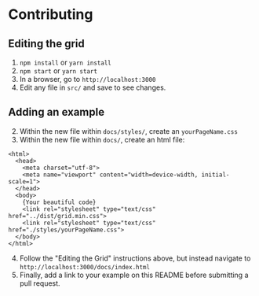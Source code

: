 # Contributing

## Editing the grid

1. `npm install` or `yarn install`
2. `npm start` or `yarn start`
3. In a browser, go to `http://localhost:3000`
4. Edit any file in `src/` and save to see changes.

## Adding an example

2. Within the new file within `docs/styles/`, create an `yourPageName.css`
3. Within the new file within `docs/`, create an html file:
```
<html>
  <head>
    <meta charset="utf-8">
    <meta name="viewport" content="width=device-width, initial-scale=1">
  </head>
  <body>
    {Your beautiful code}
    <link rel="stylesheet" type="text/css" href="../dist/grid.min.css">
    <link rel="stylesheet" type="text/css" href="./styles/yourPageName.css">
  </body>
</html>
```
4. Follow the "Editing the Grid" instructions above, but instead navigate to `http://localhost:3000/docs/index.html`
5. Finally, add a link to your example on this README before submitting a pull request.
